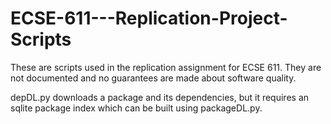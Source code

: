 # ECSE-611---Replication-Project-Scripts

These are scripts used in the replication assignment for ECSE 611. They are not documented and no guarantees are made about software quality.

depDL.py downloads a package and its dependencies, but it requires an sqlite package index which can be built using packageDL.py.
